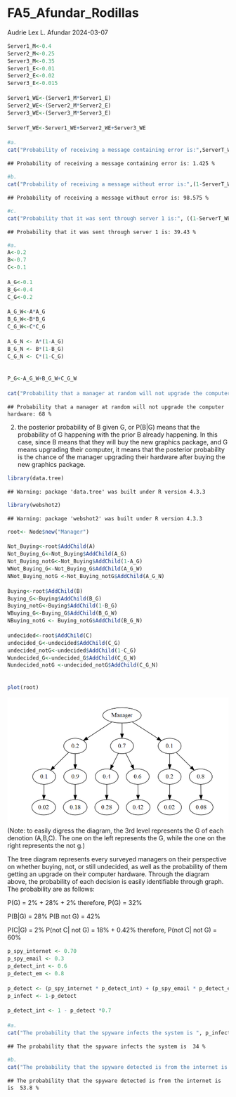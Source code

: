 FA5_Afundar_Rodillas
================
Audrie Lex L. Afundar
2024-03-07

``` r
Server1_M<-0.4
Server2_M<-0.25
Server3_M<-0.35
Server1_E<-0.01
Server2_E<-0.02
Server3_E<-0.015

Server1_WE<-(Server1_M*Server1_E)
Server2_WE<-(Server2_M*Server2_E)
Server3_WE<-(Server3_M*Server3_E)

ServerT_WE<-Server1_WE+Server2_WE+Server3_WE

#a.
cat("Probability of receiving a message containing error is:",ServerT_WE*100,"%\n")
```

    ## Probability of receiving a message containing error is: 1.425 %

``` r
#b.
cat("Probability of receiving a message without error is:",(1-ServerT_WE)*100,"%\n")
```

    ## Probability of receiving a message without error is: 98.575 %

``` r
#c.
cat("Probability that it was sent through server 1 is:", ((1-ServerT_WE)*Server1_M)*100,"%\n")
```

    ## Probability that it was sent through server 1 is: 39.43 %

``` r
#a.
A<-0.2
B<-0.7
C<-0.1

A_G<-0.1
B_G<-0.4
C_G<-0.2

A_G_W<-A*A_G
B_G_W<-B*B_G
C_G_W<-C*C_G

A_G_N <- A*(1-A_G)
B_G_N <- B*(1-B_G)
C_G_N <- C*(1-C_G)


P_G<-A_G_W+B_G_W+C_G_W

cat("Probability that a manager at random will not upgrade the computer hardware:",(1-P_G)*100, "%")
```

    ## Probability that a manager at random will not upgrade the computer hardware: 68 %

2.  the posterior probability of B given G, or P(B\|G) means that the
    probability of G happening with the prior B already happening. In
    this case, since B means that they will buy the new graphics
    package, and G means upgrading their computer, it means that the
    posterior probability is the chance of the manager upgrading their
    hardware after buying the new graphics package.

``` r
library(data.tree)
```

    ## Warning: package 'data.tree' was built under R version 4.3.3

``` r
library(webshot2)
```

    ## Warning: package 'webshot2' was built under R version 4.3.3

``` r
root<- Node$new("Manager")

Not_Buying<-root$AddChild(A)
Not_Buying_G<-Not_Buying$AddChild(A_G)
Not_Buying_notG<-Not_Buying$AddChild(1-A_G)
WNot_Buying_G<-Not_Buying_G$AddChild(A_G_W)
NNot_Buying_notG <-Not_Buying_notG$AddChild(A_G_N)

Buying<-root$AddChild(B)
Buying_G<-Buying$AddChild(B_G)
Buying_notG<-Buying$AddChild(1-B_G)
WBuying_G<-Buying_G$AddChild(B_G_W)
NBuying_notG <- Buying_notG$AddChild(B_G_N)

undecided<-root$AddChild(C)
undecided_G<-undecided$AddChild(C_G)
undecided_notG<-undecided$AddChild(1-C_G)
Wundecided_G<-undecided_G$AddChild(C_G_W)
Nundecided_notG <-undecided_notG$AddChild(C_G_N)


plot(root)
```


![](FA5_Afundar_Rodillas_files/figure-gfm/unnamed-chunk-3-1.png)<!-- -->
(Note: to easily digress the diagram, the 3rd level represents the G of
each denotion (A,B,C). The one on the left represents the G, while the
one on the right represents the not g.)

The tree diagram represents every surveyed managers on their perspective
on whether buying, not, or still undecided, as well as the probability
of them getting an upgrade on their computer hardware. Through the
diagram above, the probability of each decision is easily identifiable
through graph. The probability are as follows:

P(G) = 2% + 28% + 2% therefore, P(G) = 32%

P(B\|G) = 28% P(B not G) = 42%

P(C\|G) = 2% P(not C\| not G) = 18% + 0.42% therefore, P(not C\| not G)
= 60%

``` r
p_spy_internet <- 0.70
p_spy_email <- 0.3
p_detect_int <- 0.6
p_detect_em <- 0.8

p_detect <- (p_spy_internet * p_detect_int) + (p_spy_email * p_detect_em)
p_infect <- 1-p_detect

p_detect_int <- 1 - p_detect *0.7

#a. 
cat("The probability that the spyware infects the system is ", p_infect *100, "% \n")
```

    ## The probability that the spyware infects the system is  34 %

``` r
#b.
cat("The probability that the spyware detected is from the internet is is ", p_detect_int *100, "%")
```

    ## The probability that the spyware detected is from the internet is is  53.8 %

